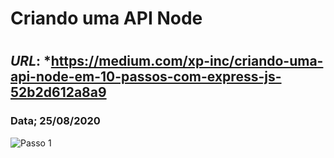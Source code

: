 # Criando uma API Node <h1>
  
  ## *URL*: *https://medium.com/xp-inc/criando-uma-api-node-em-10-passos-com-express-js-52b2d612a8a9
  
  
  ### Data; 25/08/2020
  ![Passo 1]( https://pipz.com/static/images/blog/eddie.png)
  
  
  
  
 
